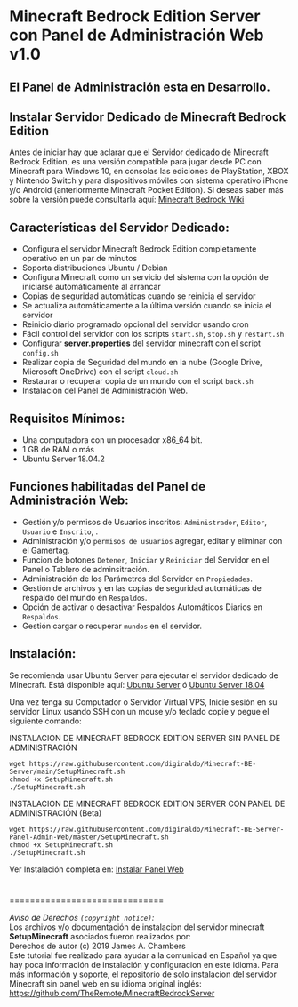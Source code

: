 # Minecraft Bedrock Edition Server con Panel de Administración Web v1.0

## El Panel de Administración esta en Desarrollo.

## Instalar Servidor Dedicado de Minecraft Bedrock Edition

Antes de iniciar hay que aclarar que el Servidor dedicado de Minecraft Bedrock Edition, es una versión compatible para jugar desde PC con Minecraft para Windows 10, en consolas las ediciones de PlayStation, XBOX y Nintendo Switch y para dispositivos móviles con sistema operativo iPhone y/o Android (anteriormente Minecraft Pocket Edition). Si deseas saber más sobre la versión puede consultarla aquí:  [Minecraft Bedrock Wiki](https://translate.google.com/translate?sl=auto&tl=es&u=https://minecraft.gamepedia.com/Bedrock_Edition)

## Características del Servidor Dedicado:
* Configura el servidor Minecraft Bedrock Edition completamente operativo en un par de minutos
* Soporta distribuciones Ubuntu / Debian
* Configura Minecraft como un servicio del sistema con la opción de iniciarse automáticamente al arrancar
* Copias de seguridad automáticas cuando se reinicia el servidor
* Se actualiza automáticamente a la última versión cuando se inicia el servidor
* Reinicio diario programado opcional del servidor usando cron
* Fácil control del servidor con los scripts `start.sh`, `stop.sh` y `restart.sh`
* Configurar **server.properties** del servidor minecraft con el script `config.sh`
* Realizar copia de Seguridad del mundo en la nube (Google Drive, Microsoft OneDrive) con el script `cloud.sh`
* Restaurar o recuperar copia de un mundo con el script `back.sh`
* Instalacion del Panel de Administración Web.

## Requisitos Mínimos:
* Una computadora con un procesador x86_64 bit.
* 1 GB de RAM o más
* Ubuntu Server 18.04.2

## Funciones habilitadas del Panel de Administración Web:
* Gestión y/o permisos de Usuarios inscritos: `Administrador`, `Editor`, `Usuario` e `Inscrito`, .
* Administración y/o `permisos de usuarios` agregar, editar y eliminar con el Gamertag.
* Funcion de botones `Detener`, `Iniciar` y `Reiniciar` del Servidor en el Panel o Tablero de adminsitración.
* Administración de los Parámetros del Servidor en `Propiedades`.
* Gestión de archivos y en las copias de seguridad automáticas de respaldo del mundo en `Respaldos`.
* Opción de activar o desactivar Respaldos Automáticos Diarios en `Respaldos`.
* Gestión cargar o recuperar `mundos` en el servidor.


## Instalación:

Se recomienda usar Ubuntu Server para ejecutar el servidor dedicado de Minecraft. Está disponible aquí:
[Ubuntu Server](https://ubuntu.com/download/server)   ó  [Ubuntu Server 18.04](http://cdimage.ubuntu.com/releases/18.04/release/)

Una vez tenga su Computador o Servidor Virtual VPS, Inicie sesión en su servidor Linux usando SSH con un mouse y/o teclado copie y pegue el siguiente comando:

INSTALACION DE MINECRAFT BEDROCK EDITION SERVER SIN PANEL DE ADMINISTRACIÓN

```
wget https://raw.githubusercontent.com/digiraldo/Minecraft-BE-Server/main/SetupMinecraft.sh
chmod +x SetupMinecraft.sh
./SetupMinecraft.sh
```

INSTALACION DE MINECRAFT BEDROCK EDITION SERVER CON PANEL DE ADMINISTRACIÓN (Beta)

```
wget https://raw.githubusercontent.com/digiraldo/Minecraft-BE-Server-Panel-Admin-Web/master/SetupMinecraft.sh
chmod +x SetupMinecraft.sh
./SetupMinecraft.sh
```

Ver Instalación completa en: [Instalar Panel Web](https://gorobeta.blogspot.com/2021/04/instalar-minecraft-bedrock-edition-panel-admin.html)

#
#
#
#
#
#
#
#
==============================

*Aviso de Derechos `(copyright notice)`:*  
Los archivos y/o documentación de instalacion del servidor minecraft **SetupMinecraft** asociados fueron realizados por:  
Derechos de autor (c) 2019 James A. Chambers  
Este tutorial fue realizado para ayudar a la comunidad en Español ya que hay poca información de instalación y configuracion en este idioma. Para más información y soporte, el repositorio de solo instalacion del servidor Minecraft sin panel web en su idioma original inglés: https://github.com/TheRemote/MinecraftBedrockServer
